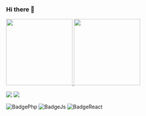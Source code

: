 ### Hi there 👋

 <div>
  <a href="https://github.com/icaroperetti">
  <img height="180em" src="https://github-readme-stats.vercel.app/api?username=icaroperetti&show_icons=true&theme=dracula&include_all_commits=true&count_private=true"/>
  <img height="180em" src="https://github-readme-stats.vercel.app/api/top-langs/?username=icaroperetti&layout=compact&langs_count=7&theme=dracula&count_private=true"/>
</div>


 <a href="https://www.linkedin.com/in/icaro-peretti/"> <img src="https://img.shields.io/badge/LinkedIn-0077B5?style=for-the-badge&logo=linkedin&logoColor=white" /></a>
 <a href="https://www.instagram.com/icaroperetti/"> <img src="https://img.shields.io/badge/Instagram-E4405F?style=for-the-badge&logo=instagram&logoColor=white" /></a>

 

 


![BadgePhp](https://img.shields.io/badge/PHP-777BB4?style=for-the-badge&logo=php&logoColor=white) 
![BadgeJs](https://img.shields.io/badge/JavaScript-323330?style=for-the-badge&logo=javascript&logoColor=F7DF1E) 
![BadgeReact](https://img.shields.io/badge/React-20232A?style=for-the-badge&logo=react&logoColor=61DAFB)

